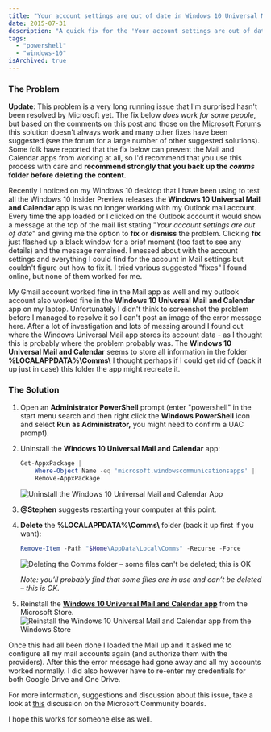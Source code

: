 ```yaml
---
title: "Your account settings are out of date in Windows 10 Universal Mail App"
date: 2015-07-31
description: "A quick fix for the 'Your account settings are out of date' error in the Windows 10 Universal Mail App."
tags:
  - "powershell"
  - "windows-10"
isArchived: true
---
```


### The Problem

**Update**: This problem is a very long running issue that I'm surprised hasn't been resolved by Microsoft yet. The fix below _does work for some people_, but based on the comments on this post and those on the [Microsoft Forums](http://answers.microsoft.com/en-us/insider/forum/insider_apps-insider_mail/universal-mail-app-your-account-settings-are-out/562f4fad-c60a-4204-a8c3-94fa1d05bf65) this solution doesn't always work and many other fixes have been suggested (see the forum for a large number of other suggested solutions). Some folk have reported that the fix below can prevent the Mail and Calendar apps from working at all, so I'd recommend that you use this process with care and **recommend strongly that you back up the _comms_ folder before deleting the content**.

Recently I noticed on my Windows 10 desktop that I have been using to test all the Windows 10 Insider Preview releases the **Windows 10 Universal Mail and Calendar** app is was no longer working with my Outlook mail account. Every time the app loaded or I clicked on the Outlook account it would show a message at the top of the mail list stating "_Your account settings are out of date_" and giving me the option to **fix** or **dismiss** the problem. Clicking **fix** just flashed up a black window for a brief moment (too fast to see any details) and the message remained. I messed about with the account settings and everything I could find for the account in Mail settings but couldn't figure out how to fix it. I tried various suggested "fixes" I found online, but none of them worked for me.

My Gmail account worked fine in the Mail app as well and my outlook account also worked fine in the **Windows 10 Universal Mail and Calendar** app on my laptop. Unfortunately I didn't think to screenshot the problem before I managed to resolve it so I can't post an image of the error message here. After a lot of investigation and lots of messing around I found out where the Windows Universal Mail app stores its account data - as I thought this is probably where the problem probably was. The **Windows 10 Universal Mail and Calendar** seems to store all information in the folder **%LOCALAPPDATA%\\Comms\\** I thought perhaps if I could get rid of (back it up just in case) this folder the app might recreate it.

### The Solution

1. Open an **Administrator PowerShell** prompt (enter "powershell" in the start menu search and then right click the **Windows PowerShell** icon and select **Run as Administrator,** you might need to confirm a UAC prompt).
1. Uninstall the **Windows 10 Universal Mail and Calendar** app:

    ```powershell
    Get-AppxPackage |
        Where-Object Name -eq 'microsoft.windowscommunicationsapps' |
        Remove-AppxPackage
    ```

    ![Uninstall the Windows 10 Universal Mail and Calendar App](/assets/images/screenshots/ss_powershell_uninstallcomms.png)

1. **@Stephen** suggests restarting your computer at this point.  
1. **Delete** the **%LOCALAPPDATA%\Comms\\** folder (back it up first if you want):

    ```powershell
    Remove-Item -Path "$Home\AppData\Local\Comms" -Recurse -Force
    ```

    ![Deleting the Comms folder – some files can't be deleted; this is OK](/assets/images/screenshots/ss_powershell_uninstallcommsdeletefiles.png)

    _Note: you’ll probably find that some files are in use and can’t be deleted – this is OK._

1. Reinstall the [**Windows 10 Universal Mail and Calendar app**](http://apps.microsoft.com/webpdp/app/64a79953-cf0b-44f9-b5c4-ee5df3a15c63) from the Microsoft Store.  
    ![Reinstall the Windows 10 Universal Mail and Calendar app from the Windows Store](/assets/images/screenshots/ss_powershell_reinstallcomms.png)

Once this had all been done I loaded the Mail up and it asked me to configure all my mail accounts again (and authorize them with the providers). After this the error message had gone away and all my accounts worked normally. I did also however have to re-enter my credentials for both Google Drive and One Drive.

For more information, suggestions and discussion about this issue, take a look at [this](http://answers.microsoft.com/en-us/insider/forum/insider_apps-insider_mail/universal-mail-app-your-account-settings-are-out/562f4fad-c60a-4204-a8c3-94fa1d05bf65) discussion on the Microsoft Community boards.

I hope this works for someone else as well.
